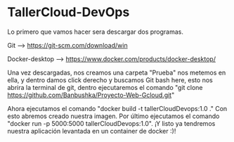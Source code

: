# TallerCloud-DevOps

Lo primero que vamos hacer sera descargar dos programas.


Git --> https://git-scm.com/download/win

  
Docker-desktop --> https://www.docker.com/products/docker-desktop/ 



Una vez descargadas, nos creamos una carpeta "Prueba" nos metemos en ella, y dentro damos click derecho y buscamos Git bash here, esto nos abrira la terminal de git, dentro ejecutaremos el comando "git clone https://github.com/Banbushka/Proyecto-Web-Gcloud.git"



Ahora ejecutamos el comando "docker build -t tallerCloudDevops:1.0 ."
Con esto abremos creado nuestra imagen.
Por último ejecutamos el comando "docker run -p 5000:5000 tallerCloudDevops:1.0". ¡Y listo ya tendremos nuestra aplicación levantada en un container de docker :)!
